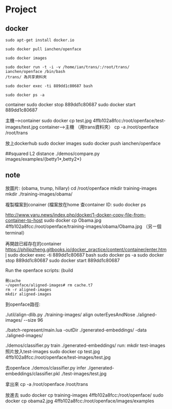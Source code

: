 # Project

## docker
	sudo apt-get install docker.io

	sudo docker pull ianchen/openface

	sudo docker images

	sudo docker run -t -i -v /home/ian/trans/:/root/trans/ ianchen/openface /bin/bash
	/trans/	為共享資料夾

	sudo docker exec -ti 889dd1c80687 bash

	sudo docker ps -a

container
	sudo docker stop 889dd1c80687
sudo docker start 889dd1c80687

主機-->container
	sudo docker cp test.jpg 4ffb102a8fcc:/root/openface/test-images/test.jpg
container-->主機 （用trans資料夾）
cp -a /root/openface /root/trans
	
放上dockerhub
sudo docker images
sudo docker push ianchen/openface

##squared L2 distance
./demos/compare.py images/examples/{betty1*,betty2*}

## note
放圖片: (obama, trump, hillary)
cd /root/openface
mkdir training-images
mkdir ./training-images/obama/

複製檔案到conainer (檔案放在home
查container ID:
sudo docker ps

http://www.yaru.news/index.php/docker/1-docker-copy-file-from-container-to-host
sudo docker cp Obama.jpg 4ffb102a8fcc:/root/openface/training-images/obama/Obama.jpg
（另ㄧ個terminal）

再開啟已經存在的container
https://philipzheng.gitbooks.io/docker_practice/content/container/enter.html
sudo docker exec -ti 889dd1c80687 bash
sudo docker ps -a
sudo docker stop 889dd1c80687
sudo docker start 889dd1c80687

Run the openface scripts: (build
	
	刪cache
	~/openface/aligned-images# rm cache.t7
	rm -r aligned-images
	mkdir aligned-images

到openface路徑:

./util/align-dlib.py ./training-images/ align outerEyesAndNose ./aligned-images/ --size 96

./batch-represent/main.lua -outDir ./generated-embeddings/ -data ./aligned-images/

./demos/classifier.py train ./generated-embeddings/
run:
	mkdir test-images
	照片放入test-images
	sudo docker cp test.jpg 4ffb102a8fcc:/root/openface/test-images/test.jpg

去openface
./demos/classifier.py infer ./generated-embeddings/classifier.pkl ./test-images/test.jpg

拿出來
	cp -a /root/openface /root/trans

放進去
	sudo docker cp training-images 4ffb102a8fcc:/root/openface/
sudo docker cp obama2.jpg 4ffb102a8fcc:/root/openface/images/examples

